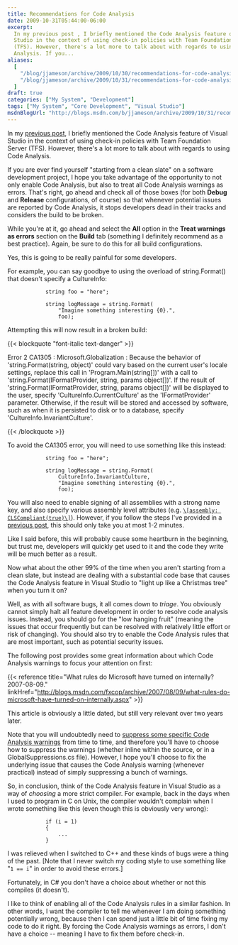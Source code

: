 ```yaml
---
title: Recommendations for Code Analysis
date: 2009-10-31T05:44:00-06:00
excerpt:
  In my previous post , I briefly mentioned the Code Analysis feature of Visual
  Studio in the context of using check-in policies with Team Foundation Server
  (TFS). However, there's a lot more to talk about with regards to using Code
  Analysis. If you...
aliases:
  [
    "/blog/jjameson/archive/2009/10/30/recommendations-for-code-analysis.aspx",
    "/blog/jjameson/archive/2009/10/31/recommendations-for-code-analysis.aspx",
  ]
draft: true
categories: ["My System", "Development"]
tags: ["My System", "Core Development", "Visual Studio"]
msdnBlogUrl: "http://blogs.msdn.com/b/jjameson/archive/2009/10/31/recommendations-for-code-analysis.aspx"
---
```


In my
[previous post](/blog/jjameson/2009/10/31/recommended-check-in-policies-for-team-foundation-server),
I briefly mentioned the Code Analysis feature of Visual Studio in the context of
using check-in policies with Team Foundation Server (TFS). However, there's a
lot more to talk about with regards to using Code Analysis.

If you are ever find yourself "starting from a clean slate" on a software
development project, I hope you take advantage of the opportunity to not only
enable Code Analysis, but also to treat all Code Analysis warnings as errors.
That's right, go ahead and check all of those boxes (for both **Debug** and
**Release** configurations, of course) so that whenever potential issues are
reported by Code Analysis, it stops developers dead in their tracks and
considers the build to be broken.

While you're at it, go ahead and select the **All** option in the **Treat
warnings as errors** section on the **Build** tab (something I definitely
recommend as a best practice). Again, be sure to do this for all build
configurations.

Yes, this is going to be really painful for some developers.

For example, you can say goodbye to using the overload of string.Format() that
doesn't specify a CultureInfo:

```
            string foo = "here";

            string logMessage = string.Format(
                "Imagine something interesting {0}.",
                foo);
```

Attempting this will now result in a broken build:

{{< blockquote "font-italic text-danger" >}}

Error 2 CA1305 : Microsoft.Globalization : Because the behavior of
'string.Format(string, object)' could vary based on the current user's locale
settings, replace this call in 'Program.Main(string[])' with a call to
'string.Format(IFormatProvider, string, params object[])'. If the result of
'string.Format(IFormatProvider, string, params object[])' will be displayed to
the user, specify 'CultureInfo.CurrentCulture' as the 'IFormatProvider'
parameter. Otherwise, if the result will be stored and accessed by software,
such as when it is persisted to disk or to a database, specify
'CultureInfo.InvariantCulture'.

{{< /blockquote >}}

To avoid the CA1305 error, you will need to use something like this instead:

```
            string foo = "here";

            string logMessage = string.Format(
                CultureInfo.InvariantCulture,
                "Imagine something interesting {0}.",
                foo);
```

You will also need to enable signing of all assemblies with a strong name key,
and also specify various assembly level attributes (e.g.
[`\[assembly: CLSCompliant(true)\]`](http://msdn.microsoft.com/en-us/library/system.clscompliantattribute.aspx)).
However, if you follow the steps I've provided in a
[previous post](/blog/jjameson/2009/04/03/shared-assembly-info-in-visual-studio-projects),
this should only take you at most 1-2 minutes.

Like I said before, this will probably cause some heartburn in the beginning,
but trust me, developers will quickly get used to it and the code they write
will be much better as a result.

Now what about the other 99% of the time when you aren't starting from a clean
slate, but instead are dealing with a substantial code base that causes the Code
Analysis feature in Visual Studio to "light up like a Christmas tree" when you
turn it on?

Well, as with all software bugs, it all comes down to *triage*. You obviously
cannot simply halt all feature development in order to resolve code analysis
issues. Instead, you should go for the "low hanging fruit" (meaning the issues
that occur frequently but can be resolved with relatively little effort or risk
of changing). You should also try to enable the Code Analysis rules that are
most important, such as potential security issues.

The following post provides some great information about which Code Analysis
warnings to focus your attention on first:

{{< reference
title="What rules do Microsoft have turned on internally? 2007-08-09."
linkHref="http://blogs.msdn.com/fxcop/archive/2007/08/09/what-rules-do-microsoft-have-turned-on-internally.aspx" >}}

This article is obviously a little dated, but still very relevant over two years
later.

Note that you will undoubtedly need to
[suppress some specific Code Analysis warnings](http://msdn.microsoft.com/en-us/library/ms244717.aspx)
from time to time, and therefore you'll have to choose how to suppress the
warnings (whether inline within the source, or in a GlobalSuppressions.cs file).
However, I hope you'll choose to fix the underlying issue that causes the Code
Analysis warning (whenever practical) instead of simply suppressing a bunch of
warnings.

So, in conclusion, think of the Code Analysis feature in Visual Studio as a way
of *choosing* a more strict compiler. For example, back in the days when I used
to program in C on Unix, the compiler wouldn't complain when I wrote something
like this (even though this is obviously very wrong):

```
            if (i = 1)
            {
                ...
            }
```

I was relieved when I switched to C++ and these kinds of bugs were a thing of
the past. [Note that I never switch my coding style to use something like "`1 == i`" in order to avoid these errors.]

Fortunately, in C# you don't have a choice about whether or not this compiles
(it doesn't).

I like to think of enabling all of the Code Analysis rules in a similar fashion.
In other words, I want the compiler to tell me whenever I am doing something
potentially wrong, because then I can spend just a little bit of time fixing my
code to do it right. By forcing the Code Analysis warnings as errors, I don't
have a choice -- meaning I have to fix them before check-in.
